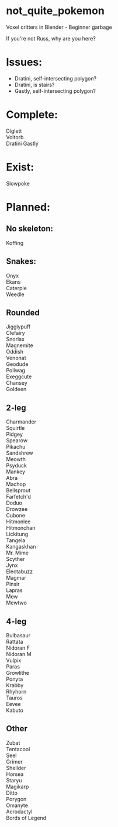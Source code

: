 # not_quite_pokemon
 Voxel critters in Blender - Beginner garbage

If you're not Russ, why are you here?

# Issues:
- Dratini, self-intersecting polygon?
- Dratini, is stairs?
- Gastly, self-intersecting polygon?


# Complete:  
Diglett  
Voltorb  
Dratini
Gastly

# Exist:  
Slowpoke

# Planned:
## No skeleton:
Koffing

## Snakes:  
Onyx  
Ekans  
Caterpie  
Weedle  
  
## Rounded  
Jigglypuff  
Clefairy  
Snorlax  
Magnemite  
Oddish  
Venonat  
Geodude  
Poliwag  
Exeggcute  
Chansey  
Goldeen  

## 2-leg  
Charmander  
Squirtle  
Pidgey  
Spearow  
Pikachu  
Sandshrew  
Meowth  
Psyduck  
Mankey  
Abra  
Machop  
Bellsprout  
Farfetch'd  
Doduo  
Drowzee  
Cubone  
Hitmonlee  
Hitmonchan  
Lickitung  
Tangela  
Kangaskhan  
Mr. Mime  
Scyther  
Jynx  
Electabuzz  
Magmar  
Pinsir  
Lapras  
Mew  
Mewtwo  

## 4-leg  
Bulbasaur  
Rattata  
Nidoran F  
Nidoran M  
Vulpix  
Paras  
Growlithe  
Ponyta  
Krabby  
Rhyhorn  
Tauros  
Eevee  
Kabuto  

## Other  
Zubat  
Tentacool  
Seel  
Grimer  
Shellder  
Horsea  
Staryu  
Magikarp  
Ditto  
Porygon  
Omanyte  
Aerodactyl  
Bords of Legend  